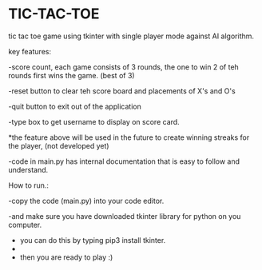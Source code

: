 # TIC-TAC-TOE
tic tac toe game using tkinter with single player mode against AI algorithm.

key features:

-score count, each game consists of 3 rounds, the one to win 2 of teh rounds first wins the game. (best of 3)

-reset button to clear teh score board and placements of X's and O's

-quit button to exit out of the application

-type box to get username to display on score card.

*the feature above will be used in the future to create winning streaks for the player, (not developed yet)

-code in main.py has internal documentation that is easy to follow and understand.


How to run.:

-copy the code (main.py) into your code editor.

-and make sure you have downloaded tkinter library for python on you computer.

- you can do this by typing pip3 install tkinter.
- 
- then you are ready to play :)
